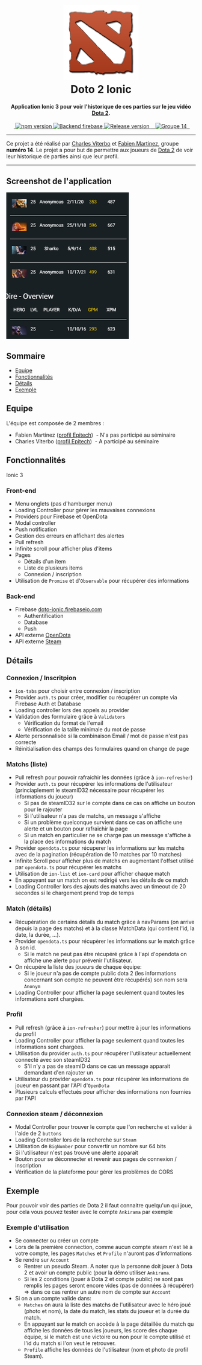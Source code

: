 <h1 align="center">
  <br>
  <a href="#"><img src="https://github.com/Ankirama/doto_ionic/blob/master/img/dota2-logo.png" alt="Doto Ionic logo" width="200"></a>
  <br>
  Doto 2 Ionic
  <br>
</h1>

<h4 align="center">Application <strong>Ionic 3</strong> pour voir l'historique de ces parties sur le jeu vidéo <a href="http://www.dota2.com/play/">Dota 2</a>.</h4>

<p align="center">
  <a href="https://badge.fury.io/js/ionic">
    <img src="https://badge.fury.io/js/ionic.svg" alt="npm version" height="18">
  </a>
  <a href="https://doto-ionic.firebaseio.com/">
    <img src="https://img.shields.io/badge/backend-firebase-blue.svg" alt="Backend firebase" height="18">
  </a>
  <a href="#">
    <img src="https://img.shields.io/badge/release-1.0-brightgreen.svg" alt="Release version" height="18">
  </a>
  <a href="#">
    <img src="https://img.shields.io/badge/groupe-14-ff69b4.svg" alt="Groupe 14" height="18">
  </a>
</p>

---

Ce projet a été réalisé par [Charles Viterbo](https://intra.epitech.eu/user/charles.viterbo@epitech.eu/) et [Fabien Martinez](https://intra.epitech.eu/user/fabien.martinez@epitech.eu/), groupe **numéro 14**.
Le projet a pour but de permettre aux joueurs de [Dota 2](http://www.dota2.com/play/) de voir leur historique de parties ainsi que leur profil.

---

## Screenshot de l'application

![screenshot](https://github.com/Ankirama/doto_ionic/blob/master/img/screenshot.png)

## Sommaire

- [Equipe](#equipe)
- [Fonctionnalités](#fonctionnalités)
- [Détails](#details)
- [Exemple](#exemple)

## Equipe

L'équipe est composée de 2 membres :

- Fabien Martinez ([profil Epitech](https://intra.epitech.eu/user/fabien.martinez@epitech.eu/))
  - N'a pas participé au séminaire
- Charles Viterbo ([profil Epitech](https://intra.epitech.eu/user/charles.viterbo@epitech.eu/))
  - A participé au séminaire

## Fonctionnalités

Ionic 3

### Front-end

- Menu onglets (pas d'hamburger menu)
- Loading Controller pour gérer les mauvaises connexions
- Providers pour Firebase et OpenDota
- Modal controller
- Push notification
- Gestion des erreurs en affichant des alertes
- Pull refresh
- Infinite scroll pour afficher plus d'items
- Pages
  - Détails d'un item
  - Liste de plusieurs items
  - Connexion / inscription
- Utilisation de `Promise` et d'`Observable` pour récupérer des informations

### Back-end

- Firebase [doto-ionic.firebaseio.com](https://doto-ionic.firebaseio.com/)
  - Authentification
  - Database
  - Push
- API externe [OpenDota](https://docs.opendota.com/)
- API externe [Steam](https://developer.valvesoftware.com/wiki/Steam_Web_API)

## Détails

### Connexion / Inscritpion

- `ion-tabs` pour choisir entre connexion / inscription
- Provider `auth.ts` pour créer, modifier ou récupérer un compte via Firebase Auth et Database
- Loading controller lors des appels au provider
- Validation des formulaire grâce à `Validators`
  - Vérification du format de l'email
  - Vérification de la taille minimale du mot de passe
- Alerte personnalisée si la combinaison Email / mot de passe n'est pas correcte
- Réinitialisation des champs des formulaires quand on change de page

### Matchs (liste)

- Pull refresh pour pouvoir rafraichir les données (grâce à `ion-refresher`)
- Provider `auth.ts` pour récupérer les informations de l'utilisateur (princiaplement le steamID32 nécessaire pour récupérer les informations du joueur)
  - Si pas de steamID32 sur le compte dans ce cas on affiche un bouton pour le rajouter
  - Si l'utilisateur n'a pas de matchs, un message s'affiche
  - Si un problème quelconque survient dans ce cas on affiche une alerte et un bouton pour rafraichir la page
  - Si un match en particulier ne se charge pas un message s'affiche à la place des informations du match
- Provider `opendota.ts` pour récuperer les informations sur les matchs avec de la pagination (récupération de 10 matches par 10 matches)
- Infinite Scroll pour afficher plus de matchs en augmentant l'offset utilisé par `opendota.ts` pour récupérer les matchs
- Utilisation de `ion-list` et `ion-card` pour afficher chaque match
- En appuyant sur un match on est redirigé vers les détails de ce match
- Loading Controller lors des ajouts des matchs avec un timeout de 20 secondes si le chargement prend trop de temps

### Match (détails)

- Récupération de certains détails du match grâce à navParams (on arrive depuis la page des matchs) et à la classe MatchData (qui contient l'id, la date, la durée, ...).
- Provider `opendota.ts` pour récupèrer les informations sur le match grâce à son id.
  - Si le match ne peut pas être récupéré grâce à l'api d'opendota on affiche une alerte pour prévenir l'utilisateur.
- On récupére la liste des joueurs de chaque équipe: 
  - Si le joueur n'a pas de compte public dota 2 (les informations concernant son compte ne peuvent être récupérés) son nom sera `Anonym`
- Loading Controller pour afficher la page seulement quand toutes les informations sont chargées.

### Profil

- Pull refresh (grâce à `ion-refresher`) pour mettre à jour les informations du profil
- Loading Controller pour afficher la page seulement quand toutes les informations sont chargées.
- Utilisation du provider `auth.ts` pour récupérer l'utilisateur actuellement connecté avec son steamID32
  - S'il n'y a pas de steamID dans ce cas un message apparait demandant d'en rajouter un
- Utilisateur du provider `opendota.ts` pour récupérer les informations de joueur en passant par l'API d'`OpenDota`
- Plusieurs calculs effectués pour afficher des informations non fournies par l'API

### Connexion steam / déconnexion

- Modal Controller pour trouver le compte que l'on recherche et valider à l'aide de 2 `buttons`
- Loading Controller lors de la recherche sur `Steam`
- Utilisation de `BigNumber` pour convertir un nombre sur 64 bits
- Si l'utilisateur n'est pas trouvé une alerte apparait
- Bouton pour se déconnecter et revenir aux pages de connexion / inscription
- Vérification de la plateforme pour gérer les problèmes de CORS

## Exemple

Pour pouvoir voir des parties de Dota 2 il faut connaitre quelqu'un qui joue, pour cela vous pouvez tester avec le compte `Ankirama` par exemple

### Exemple d'utilisation

- Se connecter ou créer un compte
- Lors de la première connection, comme aucun compte steam n'est lié à votre compte, les pages `Matches` et `Profile` n'auront pas d'informations
- Se rendre sur `Account`
  - Rentrer un pseudo Steam. A noter que la personne doit jouer à Dota 2 et avoir un compte public (pour la démo utiliser `Ankirama`.
  - Si les 2 conditions (jouer à Dota 2 et compte public) ne sont pas remplis les pages seront encore vides (pas de données à récupérer) => dans ce cas rentrer un autre nom de compte sur `Account`
- Si on a un compte valide dans: 
  - `Matches` on aura la liste des matchs de l'utilisateur avec le héro joué (photo et nom), la date du match, les stats du joueur et la durée du match.
  - En appuyant sur le match on accède à la page détaillée du match qu affiche les données de tous les joueurs, les score des chaque équipe, si le match est une victoire ou non pour le compte utilisé et l'id du match si l'on veut le retrouver.
  - `Profile` affiche les données de l'utilisateur (nom et photo de profil Steam). 
